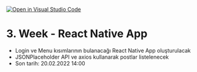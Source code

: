 [![Open in Visual Studio Code](https://classroom.github.com/assets/open-in-vscode-f059dc9a6f8d3a56e377f745f24479a46679e63a5d9fe6f495e02850cd0d8118.svg)](https://classroom.github.com/online_ide?assignment_repo_id=7007297&assignment_repo_type=AssignmentRepo)
# 3. Week - React Native App

- Login ve Menu kısımlarının bulanacağı React Native App oluşturulacak
- JSONPlaceholder API ve axios kullanarak postlar listelenecek
- Son tarih: 20.02.2022 14:00
